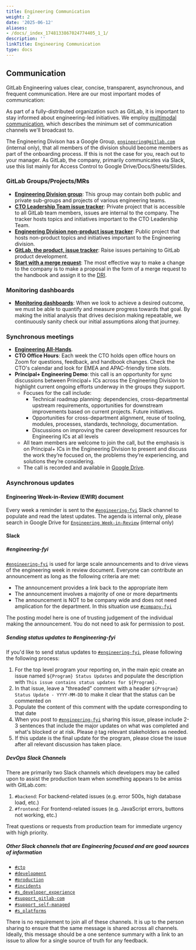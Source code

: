 ```yaml
---
title: Engineering Communication
weight: 2
date: '2025-06-12'
aliases:
- /docs/_index_1748133867024774405_1_1/
description: ''
linkTitle: Engineering Communication
type: docs
---
```


## Communication

GitLab Engineering values clear, concise, transparent, asynchronous, and frequent communication. Here are our most important modes of communication:

As part of a fully-distributed organization such as GitLab, it is important to stay informed about engineering-led initiatives.
We employ [multimodal communication](/handbook/communication/#multimodal-communication), which describes the minimum set of communication channels we'll broadcast to.

The Engineering Divison has a Google Group, [`engineering@gitlab.com`](https://groups.google.com/a/gitlab.com/g/engineering) (internal only), that all members of the division should become members as part of the onboarding process. If this is not the case for you, reach out to your manager. As GitLab, the company, primarily communicates via Slack, use this list mainly for Access Control to Google Drive/Docs/Sheets/Slides.

### GitLab Groups/Projects/MRs

- [**Engineering Division group**](https://gitlab.com/gitlab-com/engineering-division): This group may contain both public and private sub-groups and projects of various engineering teams.
- [**CTO Leadership Team issue tracker**](https://gitlab.com/gitlab-com/engineering-division/cto-leadership): Private project that is accessible to all GitLab team members, issues are internal to the company. The tracker hosts topics and initiatives important to the CTO Leadership Team.
- [**Engineering Division non-product issue tracker**](https://gitlab.com/gitlab-com/engineering-division/engineering): Public project that hosts non-product topics and initiatives important to the Engineering division.
- [**GitLab, the product, issue tracker**](https://gitlab.com/gitlab-org/gitlab/issues): Raise issues pertaining to GitLab product development.
- [**Start with a merge request**](/handbook/communication/#start-with-a-merge-request): The most effective way to make a change to the company is to make a proposal in the form of a merge request to the handbook and assign it to the [DRI](/handbook/people-group/directly-responsible-individuals/).

### Monitoring dashboards

- [**Monitoring dashboards**](/handbook/engineering/monitoring/): When we look to achieve a desired outcome, we must be able to quantify and measure progress towards that goal. By making the initial analysis that drives decision making repeatable, we continuously sanity check our initial assumptions along that journey.

### Synchronous meetings

- [**Engineering All-Hands**](/handbook/engineering/cto-leadership-team/#engineering-all-hands).
- **CTO Office Hours**: Each week the CTO holds open office hours on Zoom for questions, feedback, and handbook changes. Check the CTO's calendar and look for EMEA and APAC-friendly time slots.
- **Principal+ Engineering Demo**: this call is an opportunity for sync discussions between
  Principal+ ICs across the Engineering Division to highlight current ongoing efforts underway in the groups they support.
  - Focuses for the call include:
    - Technical roadmap planning: dependencies, cross-departmental upstream requirements,
      opportunities for downstream improvements based on current projects. Future initiatives.
    - Opportunities for cross-department alignment, reuse of tooling, modules, processes,
      standards, technology, documentation.
    - Discussions on improving the career development resources for Engineering ICs at all levels
  - All team members are welcome to join the call,
    but the emphasis is on Principal+ ICs in the Engineering Division to present
    and discuss the work they’re focused on, the problems they’re experiencing,
    and solutions they’re considering.
  - The call is recorded and available in [Google Drive](https://drive.google.com/drive/search?q=in:0APOeuCQrsm4KUk9PVA%20type:video%20title:principal).

### Asynchronous updates

#### Engineering Week-in-Review (EWIR) document

Every week a reminder is sent to the [`#engineering-fyi`](https://gitlab.enterprise.slack.com/archives/CJWA4E9UG) Slack channel to populate and read the latest updates. The agenda is internal only, please search in Google Drive for [`Engineering Week-in-Review`](https://drive.google.com/drive/search?q=engineering%20week%20in%20review) (internal only)

#### Slack

##### #engineering-fyi

[`#engineering-fyi`](https://gitlab.enterprise.slack.com/archives/CJWA4E9UG) is used for large scale announcements and to drive views of the engineering week in review document. Everyone can contribute an announcement as long as the following criteria are met:

- The announcement provides a link back to the appropriate item
- The announcement involves a majority of one or more departments
- The announcement is NOT to be company wide and does not need amplication for the department. In this situation use [`#company-fyi`](https://gitlab.enterprise.slack.com/archives/C010XFJFTHN)

The posting model here is one of trusting judgement of the individual making the announcement. You do not need to ask for permission to post.

##### Sending status updates to #engineering-fyi

If you'd like to send status updates to [`#engineering-fyi`](https://gitlab.enterprise.slack.com/archives/CJWA4E9UG), please following the following process:

1. For the top level program your reporting on, in the main epic create an issue named `${Program} Status Updates` and populate the description with `This issue contains status updates for ${Program}.`
1. In that issue, leave a "threaded" comment with a header `${Program} Status Update - YYYY-MM-DD` to make it clear that the status can be commented on
1. Populate the content of this comment with the update corresponding to that date
1. When you post to [`#engineering-fyi`](https://gitlab.enterprise.slack.com/archives/CJWA4E9UG) sharing this issue, please include 2-3 sentences that include the major updates on what was completed and what's blocked or at risk. Please `@` tag relevant stakeholders as needed.
1. If this update is the final update for the program, please close the issue after all relevant discussion has taken place.

##### DevOps Slack Channels

There are primarily two Slack channels which developers may be called upon to assist the production team
when something appears to be amiss with GitLab.com:

1. `#backend`: For backend-related issues (e.g. error 500s, high database load, etc.)
1. `#frontend`: For frontend-related issues (e.g. JavaScript errors, buttons not working, etc.)

Treat questions or requests from production team for immediate urgency with high priority.

##### Other Slack channels that are Engineering focused and are good sources of information

- [`#cto`](https://gitlab.enterprise.slack.com/archives/C9X79MNJ3)
- [`#development`](https://gitlab.enterprise.slack.com/archives/C02PF508L)
- [`#production`](https://gitlab.enterprise.slack.com/archives/C101F3796)
- [`#incidents`](https://gitlab.enterprise.slack.com/archives/C02HF90ME66)
- [`#s_developer_experience`](https://gitlab.enterprise.slack.com/archives/C07TWBRER7H)
- [`#support_gitlab-com`](https://gitlab.enterprise.slack.com/archives/C4XFU81LG)
- [`#support_self-managed`](https://gitlab.enterprise.slack.com/archives/C4Y5DRKLK)
- [`#s_platforms`](https://gitlab.enterprise.slack.com/archives/C02D1HQRTKQ)

There is no requirement to join all of these channels. It is up to the person sharing to ensure that the same message is shared across all channels. Ideally, this message should be a one sentence summary with a link to an issue to allow for a single source of truth for any feedback.
